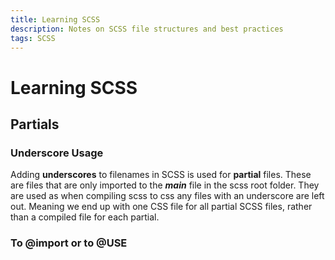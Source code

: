 ```yaml
---
title: Learning SCSS
description: Notes on SCSS file structures and best practices
tags: SCSS
---
```

# Learning SCSS

## Partials

### Underscore Usage

Adding **underscores** to filenames in SCSS is used for **partial** files.  These are files that are only imported to the ***main*** file in the scss root folder.  They are used as when compiling scss to css any files with an underscore are left out.  Meaning we end up with one CSS file for all partial SCSS files, rather than a compiled file for each partial.

### To @import or to @USE

